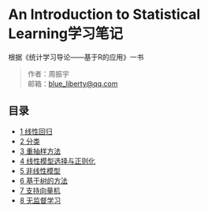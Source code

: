 # An Introduction to Statistical Learning学习笔记
根据《统计学习导论——基于R的应用》一书

> 作者：周振宇  
> 邮箱：blue_liberty@qq.com

## 目录
+ [1 线性回归](http://nbviewer.jupyter.org/github/blueliberty/Statistical-learning/blob/master/1.LinearRegression.ipynb)
+ [2 分类](http://nbviewer.jupyter.org/github/blueliberty/Statistical-learning/blob/master/2.Classification.ipynb)
+ [3 重抽样方法](http://nbviewer.jupyter.org/github/blueliberty/Statistical-learning/blob/master/3.ResamplingMethods.ipynb)
+ [4 线性模型选择与正则化](http://nbviewer.jupyter.org/github/blueliberty/Statistical-learning/blob/master/4.Selection%26Regularization.ipynb)
+ [5 非线性模型](http://nbviewer.jupyter.org/github/blueliberty/Statistical-learning/blob/master/5.MovingBeyondLinearity.ipynb)
+ [6 基于树的方法](http://nbviewer.jupyter.org/github/blueliberty/Statistical-learning/blob/master/6.Tree-BasedMethods.ipynb)
+ [7 支持向量机](http://nbviewer.jupyter.org/github/blueliberty/Statistical-learning/blob/master/7.SupportVectorMachines.ipynb)
+ [8 无监督学习](http://nbviewer.jupyter.org/github/blueliberty/Statistical-learning/blob/master/8.UnsupervisedLearning.ipynb)